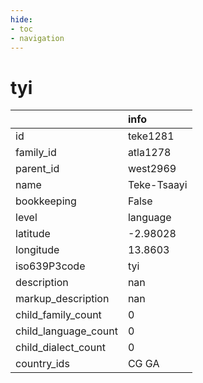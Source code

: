 ```yaml
---
hide:
- toc
- navigation
---
```

# tyi
|                      | info        |
|:---------------------|:------------|
| id                   | teke1281    |
| family_id            | atla1278    |
| parent_id            | west2969    |
| name                 | Teke-Tsaayi |
| bookkeeping          | False       |
| level                | language    |
| latitude             | -2.98028    |
| longitude            | 13.8603     |
| iso639P3code         | tyi         |
| description          | nan         |
| markup_description   | nan         |
| child_family_count   | 0           |
| child_language_count | 0           |
| child_dialect_count  | 0           |
| country_ids          | CG GA       |